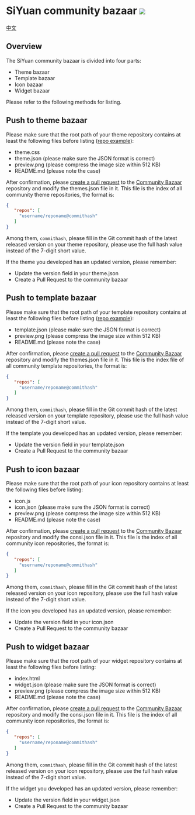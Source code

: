# SiYuan community bazaar <a title="Hits" target="_blank" href="https://github.com/siyuan-note/bazaar"><img src="https://hits.b3log.org/siyuan-note/bazaar.svg"></a>

[中文](https://github.com/siyuan-note/bazaar/blob/main/README.md)

## Overview

The SiYuan community bazaar is divided into four parts:

* Theme bazaar
* Template bazaar
* Icon bazaar
* Widget bazaar

Please refer to the following methods for listing.

## Push to theme bazaar

Please make sure that the root path of your theme repository contains at least the following files before listing ([repo example](https://github.com/88250/Comfortably-Numb)):

* theme.css
* theme.json (please make sure the JSON format is correct)
* preview.png (please compress the image size within 512 KB)
* README.md (please note the case)

After confirmation, please [create a pull request](https://docs.github.com/en/free-pro-team@latest/github/collaborating-with-issues-and-pull-requests/creating-a-pull-request) to the [Community Bazaar](https://github.com/siyuan-note/bazaar) repository and modify the themes.json file in it. This file is the index of all community theme repositories, the format is:

```json
{
   "repos": [
     "username/reponame@commithash"
   ]
}
```

Among them, `commithash`, please fill in the Git commit hash of the latest released version on your theme repository, please use the full hash value instead of the 7-digit short value.

If the theme you developed has an updated version, please remember:

* Update the version field in your theme.json
* Create a Pull Request to the community bazaar

## Push to template bazaar

Please make sure that the root path of your template repository contains at least the following files before listing ([repo example](https://github.com/88250/November-Rain)):

* template.json (please make sure the JSON format is correct)
* preview.png (please compress the image size within 512 KB)
* README.md (please note the case)

After confirmation, please [create a pull request](https://docs.github.com/en/free-pro-team@latest/github/collaborating-with-issues-and-pull-requests/creating-a-pull-request) to the [Community Bazaar](https://github.com/siyuan-note/bazaar) repository and modify the themes.json file in it. This file is the index file of all community template repositories, the format is:

```json
{
   "repos": [
     "username/reponame@commithash"
   ]
}
```

Among them, `commithash`, please fill in the Git commit hash of the latest released version on your template repository, please use the full hash value instead of the 7-digit short value.

If the template you developed has an updated version, please remember:

* Update the version field in your template.json
* Create a Pull Request to the community bazaar

## Push to icon bazaar

Please make sure that the root path of your icon repository contains at least the following files before listing:

* icon.js
* icon.json (please make sure the JSON format is correct)
* preview.png (please compress the image size within 512 KB)
* README.md (please note the case)

After confirmation, please [create a pull request](https://docs.github.com/en/free-pro-team@latest/github/collaborating-with-issues-and-pull-requests/creating-a-pull-request) to the [Community Bazaar](https://github.com/siyuan-note/bazaar) repository and modify the consi.json file in it. This file is the index of all community icon repositories, the format is:

```json
{
   "repos": [
     "username/reponame@commithash"
   ]
}
```

Among them, `commithash`, please fill in the Git commit hash of the latest released version on your icon repository, please use the full hash value instead of the 7-digit short value.

If the icon you developed has an updated version, please remember:

* Update the version field in your icon.json
* Create a Pull Request to the community bazaar

## Push to widget bazaar

Please make sure that the root path of your widget repository contains at least the following files before listing:

* index.html
* widget.json (please make sure the JSON format is correct)
* preview.png (please compress the image size within 512 KB)
* README.md (please note the case)

After confirmation, please [create a pull request](https://docs.github.com/en/free-pro-team@latest/github/collaborating-with-issues-and-pull-requests/creating-a-pull-request) to the [Community Bazaar](https://github.com/siyuan-note/bazaar) repository and modify the consi.json file in it. This file is the index of all community icon repositories, the format is:

```json
{
   "repos": [
     "username/reponame@commithash"
   ]
}
```

Among them, `commithash`, please fill in the Git commit hash of the latest released version on your icon repository, please use the full hash value instead of the 7-digit short value.

If the widget you developed has an updated version, please remember:

* Update the version field in your widget.json
* Create a Pull Request to the community bazaar